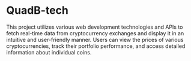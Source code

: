 # QuadB-tech
This project utilizes various web development technologies and APIs to fetch real-time data from cryptocurrency exchanges and display it in an intuitive and user-friendly manner. Users can view the prices of various cryptocurrencies, track their portfolio performance, and access detailed information about individual coins.
